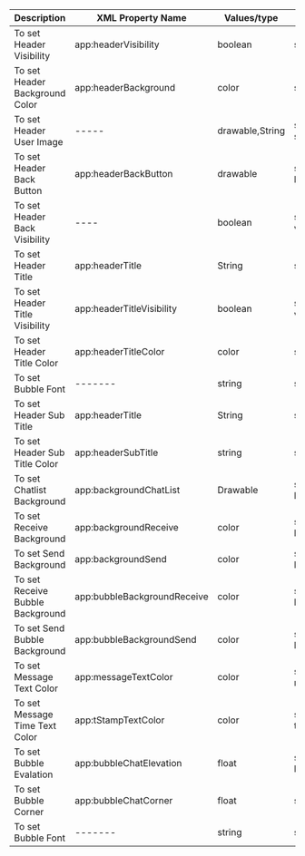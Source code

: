 

Description | XML Property Name | Values/type |  Java method
------------ | ------------- | ------------- | -------------
To set Header Visibility | app:headerVisibility | boolean | setHeaderVisibility(boolean visibility)
To set Header Background Color | app:headerBackground| color | setHeaderBackgroundColor(int color)
To set Header User Image | -----| drawable,String | setHeaderUserImage(int imageUrl), setHeaderUserImage(String imageUrl)
To set Header Back Button | app:headerBackButton| drawable | setHeaderBackButton(Drawable backImage)
To set Header Back Visibility | ---- | boolean | setHeaderBackButtonVisibility(boolean visible)
To set Header Title | app:headerTitle | String | setHeaderTitle(String title)
To set Header Title Visibility | app:headerTitleVisibility | boolean | setHeaderTitleVisibility(boolean visibility) 
To set Header Title Color | app:headerTitleColor | color | setHeaderTitleColor(int color)
To set Bubble Font | ------- | string |  setHeaderTitleFont(String fontType)
To set Header Sub Title | app:headerTitle | String | setHeaderSubTitle(String subTitle) 
To set Header Sub Title Color | app:headerSubTitle | string |  setHeaderSubTitleColor(int color)
To set Chatlist Background | app:backgroundChatList | Drawable |  setChatListBackground(Drawable backgroundChatList)
To set Receive Background | app:backgroundReceive | color |  setBackgroundReceive(int backgroundReceive)
To set Send Background | app:backgroundSend | color |  setBackgroundSend(int backgroundReceive)
To set Receive Bubble Background | app:bubbleBackgroundReceive | color |  setBubbleBackgroundReceive(int backgroundReceive)
To set Send Bubble Background | app:bubbleBackgroundSend | color |  setBubbleBackgroundSend(int backgroundReceive)
To set Message Text Color | app:messageTextColor | color |  setMessageTextColor(int messageTextColor)
To set Message Time Text Color | app:tStampTextColor | color |  setTStampTextColor(int tStampTextColor)
To set Bubble Evalation | app:bubbleChatElevation | float |  setBubbleElevation(float bubbleElevation)
To set Bubble Corner | app:bubbleChatCorner | float |  setBubbleCorner(float bubbleCorner)
To set Bubble Font | ------- | string |  setBubbleFont(String fontType)




